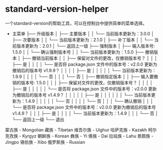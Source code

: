 # standard-version-helper

一个standard-version的帮助工具，可以在控制台中提供简单的菜单选择。

- 主菜单
  ├── 升级版本
  │ ├── 主要版本
  │ │ └── 当前版本更新为：3.0.0
  │ ├── 次要版本
  │ │ └── 当前版本更新为：2.1.0
  │ ├── 补丁版本
  │ │ └── 当前版本更新为：2.0.1
  │ └── 返回上一级
  ├── 强制版本
  │ ├── 输入版本号: 1.5.0
  │ │ └── 确认强制版本号
  │ │ └── 当前版本更新为：1.5.0
  ├── 撤销版本
  │ ├── 撤销当前版本
  │ │ ├── 保留对文件的更改，仅撤销版本号？
  │ │ │ ├── 是
  │ │ │ │ └── 是否将 package.json 文件中的版本号：v2.0.0 更新为撤销后的版本号 v1.9.9？
  │ │ │ │ ├── 是
  │ │ │ │ │ └── 当前版本更新为：1.9.9
  │ │ │ │ └── 否
  │ │ │ └── 否
  │ ├── 撤销指定版本
  │ │ ├── 输入要撤销的版本号: 1.5.0
  │ │ │ ├── 保留对文件的更改，仅撤销版本号？
  │ │ │ │ ├── 是
  │ │ │ │ │ └── 是否将 package.json 文件中的版本号：v2.0.0 更新为撤销后的版本号 v1.4.9？
  │ │ │ │ │ ├── 是
  │ │ │ │ │ │ └── 当前版本更新为：1.4.9
  │ │ │ │ │ └── 否
  │ │ │ │ └── 否
  │ │ │ └── 确认撤销
  │ │ │ └── 是否将 package.json 文件中的版本号：v2.0.0 更新为撤销后的版本号 v1.4.9？
  │ │ │ ├── 是
  │ │ │ │ └── 当前版本更新为：1.4.9
  │ │ │ └── 否
  │ └── 返回上一级
  └── 退出

蒙古族 - Mongolian
藏族 - Tibetan
维吾尔族 - Uighur
哈萨克族 - Kazakh
柯尔克孜族 - Kyrgyz
朝鲜族 - Korean
彝族 - Yi
傣族 - Dai
拉祜族 - Lahu
景颇族 - Jingpo
锡伯族 - Xibo
俄罗斯族 - Russian
